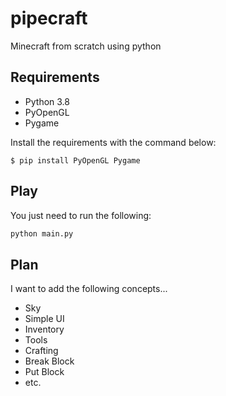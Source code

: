 # pipecraft
Minecraft from scratch using python 

## Requirements

- Python 3.8
- PyOpenGL
- Pygame

Install the requirements with the command below:
```shell
$ pip install PyOpenGL Pygame
```

## Play

You just need to run the following:
```python
python main.py
```

## Plan

I want to add the following concepts...

- Sky
- Simple UI
- Inventory
- Tools
- Crafting
- Break Block
- Put Block
- etc.
